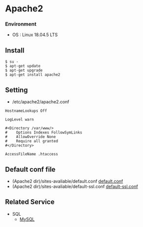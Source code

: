 # Apache2
### Environment
- OS : Linux 18.04.5 LTS

## Install
```
$ su -
$ apt-get update
$ apt-get upgrade
$ apt-get install apache2
```

## Setting
- /etc/apache2/apache2.conf
```
HostnameLookups Off

LogLevel warn

#<Directory /var/www/>
#    Options Indexes FollowSymLinks
#    AllowOverride None
#    Require all granted
#</Directory>

AccessFileName .htaccess
```

## Default conf file
- (Apache2 dir)/sites-avaliable/default.conf [default.conf](./samples/apache2/default.conf)
- (Apache2 dir)/sites-avaliable/default-ssl.conf [default-ssl.conf](./samples/apache2/default-ssl.conf)

## Related Service
- SQL
  - [MySQL](./MySQL.md)
